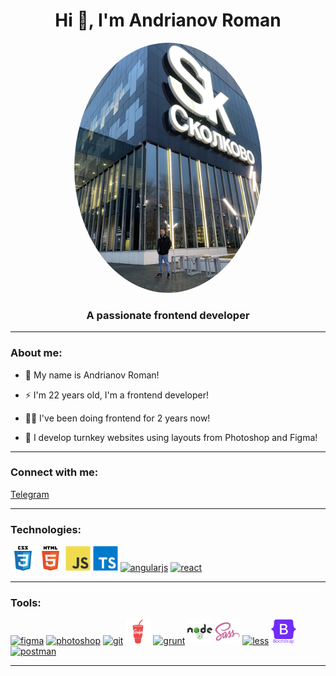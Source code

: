 <h1 align="center">Hi 👋, I'm Andrianov Roman</h1>
<div align="center"><img src="Logo2.jpg" style="width: 300px; border-radius: 50%;"></div>
<h3 align="center">A passionate frontend developer</h3>

---

<h3 align="left">About me:</h3>

- 📄 My name is Andrianov Roman!

- ⚡ I'm 22 years old, I'm a frontend developer!

- 👨‍💻 I've been doing frontend for 2 years now!

- 🤝 I develop turnkey websites using layouts from Photoshop and Figma!

---
<h3 align="left">Connect with me:</h3>

[Telegram](https://t.me/RollyForce)

---

<h3 align="left">Technologies:</h3>
<p align="left">
    <a href="https://www.w3schools.com/css/" target="_blank" rel="noreferrer"><img src="https://raw.githubusercontent.com/devicons/devicon/master/icons/css3/css3-original-wordmark.svg" alt="css3" width="40" height="40"/></a>
    <a href="https://www.w3.org/html/" target="_blank" rel="noreferrer"><img src="https://raw.githubusercontent.com/devicons/devicon/master/icons/html5/html5-original-wordmark.svg" alt="html5" width="40" height="40"/></a>
    <a href="https://developer.mozilla.org/en-US/docs/Web/JavaScript" target="_blank" rel="noreferrer"><img src="https://raw.githubusercontent.com/devicons/devicon/master/icons/javascript/javascript-original.svg" alt="javascript" width="40" height="40"/></a>
    <a href="https://www.typescriptlang.org/" target="_blank" rel="noreferrer"> <img src="https://raw.githubusercontent.com/devicons/devicon/master/icons/typescript/typescript-original.svg" alt="typescript" width="40" height="40"/></a>
    <a href="https://v14.angular.io/docs" target="_blank" rel="noreferrer"> <img src="https://cdn.jsdelivr.net/gh/devicons/devicon@latest/icons/angularjs/angularjs-plain.svg" alt="angularjs" width="40" height="40" /></a>
    <a href="https://react.dev/" target="_blank" rel="noreferrer"> <img src="https://cdn.jsdelivr.net/gh/devicons/devicon@latest/icons/react/react-original.svg" alt="react" width="40" height="40" /></a>
</p>

---

<h3 align="left">Tools:</h3>
<p align="left"> 
<a href="https://www.figma.com/" target="_blank" rel="noreferrer"><img src="https://www.vectorlogo.zone/logos/figma/figma-icon.svg" alt="figma" width="40" height="40"/></a>
<a href="https://www.photoshop.com/en" target="_blank" rel="noreferrer"><img src="https://cdn.jsdelivr.net/gh/devicons/devicon@latest/icons/photoshop/photoshop-original.svg" alt="photoshop" width="40" height="40"/></a>
<a href="https://git-scm.com/" target="_blank" rel="noreferrer"><img src="https://www.vectorlogo.zone/logos/git-scm/git-scm-icon.svg" alt="git" width="40" height="40"/></a>
<a href="https://gulpjs.com" target="_blank" rel="noreferrer"><img src="https://raw.githubusercontent.com/devicons/devicon/master/icons/gulp/gulp-plain.svg" alt="gulp" width="40" height="40"/></a>
<a href="https://gruntjs.com/" target="_blank" rel="noreferrer"><img src="https://cdn.jsdelivr.net/gh/devicons/devicon@latest/icons/grunt/grunt-original-wordmark.svg" alt="grunt" width="40" height="40"/></a>
<a href="https://nodejs.org" target="_blank" rel="noreferrer"><img src="https://raw.githubusercontent.com/devicons/devicon/master/icons/nodejs/nodejs-original-wordmark.svg" alt="nodejs" width="40" height="40"/></a>
<a href="https://sass-lang.com" target="_blank" rel="noreferrer"><img src="https://raw.githubusercontent.com/devicons/devicon/master/icons/sass/sass-original.svg" alt="sass" width="40" height="40"/></a>
<a href="https://lesscss.org/" target="_blank" rel="noreferrer"><img src="https://cdn.jsdelivr.net/gh/devicons/devicon@latest/icons/less/less-plain-wordmark.svg" alt="less" width="40" height="40"/></a>
<a href="https://getbootstrap.com" target="_blank" rel="noreferrer"><img src="https://raw.githubusercontent.com/devicons/devicon/master/icons/bootstrap/bootstrap-plain-wordmark.svg" alt="bootstrap" width="40" height="40"/></a>
<a href="https://www.postman.com/" target="_blank" rel="noreferrer"><img src="https://cdn.jsdelivr.net/gh/devicons/devicon@latest/icons/postman/postman-original.svg" alt="postman" width="40" height="40"/></a>
</p>

---
